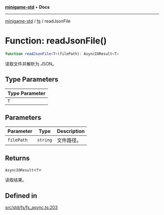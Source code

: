 [**minigame-std**](../../../README.md) • **Docs**

***

[minigame-std](../../../README.md) / [fs](../README.md) / readJsonFile

# Function: readJsonFile()

```ts
function readJsonFile<T>(filePath): AsyncIOResult<T>
```

读取文件并解析为 JSON。

## Type Parameters

| Type Parameter |
| ------ |
| `T` |

## Parameters

| Parameter | Type | Description |
| ------ | ------ | ------ |
| `filePath` | `string` | 文件路径。 |

## Returns

`AsyncIOResult`\<`T`\>

读取结果。

## Defined in

[src/std/fs/fs\_async.ts:203](https://github.com/JiangJie/minigame-std/blob/0b3f4c24a764d15c8d4cfbfab659d3f6c53dfd93/src/std/fs/fs_async.ts#L203)
